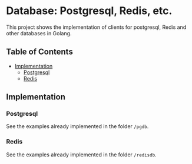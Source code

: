 # Database: Postgresql, Redis, etc.
This project shows the implementation of clients for postgresql, Redis and other databases in Golang.  

## Table of Contents

- [Implementation](#implementation)
    - [Postgresql](#postgresql)
    - [Redis](#redis)

## Implementation

### Postgresql 

See the examples already implemented in the folder `/pgdb`.

### Redis

See the examples already implemented in the folder `/redisdb`.